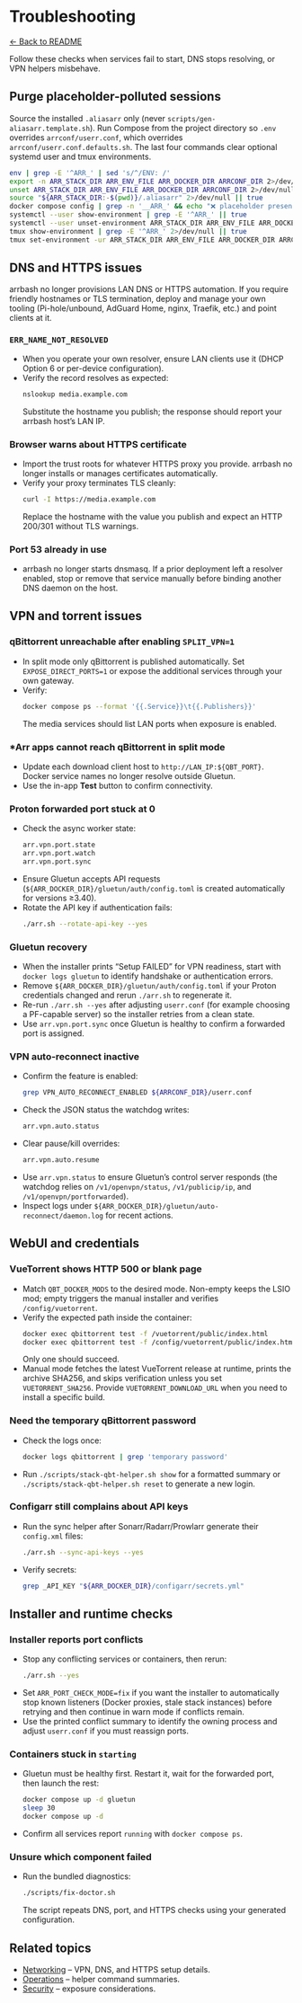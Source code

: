 # Troubleshooting

[← Back to README](../README.md)

Follow these checks when services fail to start, DNS stops resolving, or VPN helpers misbehave.

## Purge placeholder-polluted sessions

Source the installed `.aliasarr` only (never `scripts/gen-aliasarr.template.sh`). Run Compose from the project directory so `.env` overrides `arrconf/userr.conf`, which overrides `arrconf/userr.conf.defaults.sh`. The last four commands clear optional systemd user and tmux environments.

```bash
env | grep -E '^ARR_' | sed 's/^/ENV: /'
export -n ARR_STACK_DIR ARR_ENV_FILE ARR_DOCKER_DIR ARRCONF_DIR 2>/dev/null || true
unset ARR_STACK_DIR ARR_ENV_FILE ARR_DOCKER_DIR ARRCONF_DIR 2>/dev/null || true
source "${ARR_STACK_DIR:-$(pwd)}/.aliasarr" 2>/dev/null || true
docker compose config | grep -n '__ARR_' && echo "❌ placeholder present" || echo "✅ no placeholders"
systemctl --user show-environment | grep -E '^ARR_' || true
systemctl --user unset-environment ARR_STACK_DIR ARR_ENV_FILE ARR_DOCKER_DIR ARRCONF_DIR 2>/dev/null || true
tmux show-environment | grep -E '^ARR_' 2>/dev/null || true
tmux set-environment -ur ARR_STACK_DIR ARR_ENV_FILE ARR_DOCKER_DIR ARRCONF_DIR 2>/dev/null || true
```

## DNS and HTTPS issues
arrbash no longer provisions LAN DNS or HTTPS automation. If you require friendly hostnames or TLS termination, deploy and manage your own tooling (Pi-hole/unbound, AdGuard Home, nginx, Traefik, etc.) and point clients at it.

### `ERR_NAME_NOT_RESOLVED`
- When you operate your own resolver, ensure LAN clients use it (DHCP Option 6 or per-device configuration).
- Verify the record resolves as expected:
  ```bash
  nslookup media.example.com
  ```
  Substitute the hostname you publish; the response should report your arrbash host’s LAN IP.

### Browser warns about HTTPS certificate
- Import the trust roots for whatever HTTPS proxy you provide. arrbash no longer installs or manages certificates automatically.
- Verify your proxy terminates TLS cleanly:
  ```bash
  curl -I https://media.example.com
  ```
  Replace the hostname with the value you publish and expect an HTTP 200/301 without TLS warnings.

### Port 53 already in use
- arrbash no longer starts dnsmasq. If a prior deployment left a resolver enabled, stop or remove that service manually before binding another DNS daemon on the host.

## VPN and torrent issues
### qBittorrent unreachable after enabling `SPLIT_VPN=1`
- In split mode only qBittorrent is published automatically. Set `EXPOSE_DIRECT_PORTS=1` or expose the additional services through your own gateway.
- Verify:
  ```bash
  docker compose ps --format '{{.Service}}\t{{.Publishers}}'
  ```
  The media services should list LAN ports when exposure is enabled.

### *Arr apps cannot reach qBittorrent in split mode
- Update each download client host to `http://LAN_IP:${QBT_PORT}`. Docker service names no longer resolve outside Gluetun.
- Use the in-app **Test** button to confirm connectivity.

### Proton forwarded port stuck at 0
- Check the async worker state:
  ```bash
  arr.vpn.port.state
  arr.vpn.port.watch
  arr.vpn.port.sync
  ```
- Ensure Gluetun accepts API requests (`${ARR_DOCKER_DIR}/gluetun/auth/config.toml` is created automatically for versions ≥3.40).
- Rotate the API key if authentication fails:
  ```bash
  ./arr.sh --rotate-api-key --yes
  ```

### Gluetun recovery
- When the installer prints “Setup FAILED” for VPN readiness, start with `docker logs gluetun` to identify handshake or authentication errors.
- Remove `${ARR_DOCKER_DIR}/gluetun/auth/config.toml` if your Proton credentials changed and rerun `./arr.sh` to regenerate it.
- Re-run `./arr.sh --yes` after adjusting `userr.conf` (for example choosing a PF-capable server) so the installer retries from a clean state.
- Use `arr.vpn.port.sync` once Gluetun is healthy to confirm a forwarded port is assigned.

### VPN auto-reconnect inactive
- Confirm the feature is enabled:
  ```bash
  grep VPN_AUTO_RECONNECT_ENABLED ${ARRCONF_DIR}/userr.conf
  ```
- Check the JSON status the watchdog writes:
  ```bash
  arr.vpn.auto.status
  ```
- Clear pause/kill overrides:
  ```bash
  arr.vpn.auto.resume
  ```
- Use `arr.vpn.status` to ensure Gluetun’s control server responds (the watchdog relies on `/v1/openvpn/status`, `/v1/publicip/ip`, and `/v1/openvpn/portforwarded`).
- Inspect logs under `${ARR_DOCKER_DIR}/gluetun/auto-reconnect/daemon.log` for recent actions.

## WebUI and credentials
### VueTorrent shows HTTP 500 or blank page
- Match `QBT_DOCKER_MODS` to the desired mode. Non-empty keeps the LSIO mod; empty triggers the manual installer and verifies `/config/vuetorrent`.
- Verify the expected path inside the container:
  ```bash
  docker exec qbittorrent test -f /vuetorrent/public/index.html
  docker exec qbittorrent test -f /config/vuetorrent/public/index.html
  ```
  Only one should succeed.
- Manual mode fetches the latest VueTorrent release at runtime, prints the archive SHA256, and skips verification unless you set `VUETORRENT_SHA256`. Provide `VUETORRENT_DOWNLOAD_URL` when you need to install a specific build.

### Need the temporary qBittorrent password
- Check the logs once:
  ```bash
  docker logs qbittorrent | grep 'temporary password'
  ```
- Run `./scripts/stack-qbt-helper.sh show` for a formatted summary or `./scripts/stack-qbt-helper.sh reset` to generate a new login.

### Configarr still complains about API keys
- Run the sync helper after Sonarr/Radarr/Prowlarr generate their `config.xml` files:
  ```bash
  ./arr.sh --sync-api-keys --yes
  ```
- Verify secrets:
  ```bash
  grep _API_KEY "${ARR_DOCKER_DIR}/configarr/secrets.yml"
  ```

## Installer and runtime checks
### Installer reports port conflicts
- Stop any conflicting services or containers, then rerun:
  ```bash
  ./arr.sh --yes
  ```
- Set `ARR_PORT_CHECK_MODE=fix` if you want the installer to automatically stop known listeners (Docker proxies,
  stale stack instances) before retrying and then continue in warn mode if conflicts remain.
- Use the printed conflict summary to identify the owning process and adjust `userr.conf` if you must reassign ports.

### Containers stuck in `starting`
- Gluetun must be healthy first. Restart it, wait for the forwarded port, then launch the rest:
  ```bash
  docker compose up -d gluetun
  sleep 30
  docker compose up -d
  ```
- Confirm all services report `running` with `docker compose ps`.

### Unsure which component failed
- Run the bundled diagnostics:
  ```bash
  ./scripts/fix-doctor.sh
  ```
  The script repeats DNS, port, and HTTPS checks using your generated configuration.

## Related topics
- [Networking](networking.md) – VPN, DNS, and HTTPS setup details.
- [Operations](operations.md) – helper command summaries.
- [Security](security.md) – exposure considerations.
